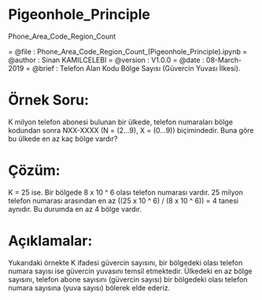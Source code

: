 # Pigeonhole_Principle
Phone_Area_Code_Region_Count

= @file     : Phone_Area_Code_Region_Count_(Pigeonhole_Principle).ipynb
= @author   : Sinan KAMILCELEBI
= @version  : V1.0.0
= @date     : 08-March-2019
= @brief    : Telefon Alan Kodu Bölge Sayısı (Güvercin Yuvası İlkesi).

# Örnek Soru: 
K milyon telefon abonesi bulunan bir ülkede, telefon numaraları bölge kodundan sonra NXX-XXXX (N = (2...9), X = (0...9)) biçimindedir. Buna göre bu ülkede en az kaç bölge vardır?

# Çözüm: 
K = 25 ise. 
Bir bölgede 8 x 10 ^ 6 olası telefon numarası vardır. 25 milyon telefon numarası arasından en az ((25 x 10 ^ 6) / (8 x 10 ^ 6)) = 4 tanesi aynıdır. Bu durumda en az 4 bölge vardır.

# Açıklamalar: 
Yukarıdaki örnekte K ifadesi güvercin sayısını, bir bölgedeki olası telefon numara sayısı ise güvercin yuvasını temsil etmektedir. Ülkedeki en az bölge sayısını, telefon abone sayısını (güvercin sayısı) bir bölgedeki olası telefon numara sayısına (yuva sayısı) bölerek elde ederiz.
